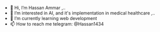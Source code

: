 - 👋 Hi, I’m Hassan Ammar ,..
- 👀 I’m interested in AI, and it's implementation in medical healthcare ,..
- 🌱 I’m currently learning web development
- 📫 How to reach me telegram: @Hassan1434 

<!---
hassan12ammar/hassan12ammar is a ✨ special ✨ repository because its `README.md` (this file) appears on your GitHub profile.
You can click the Preview link to take a look at your changes.
--->
